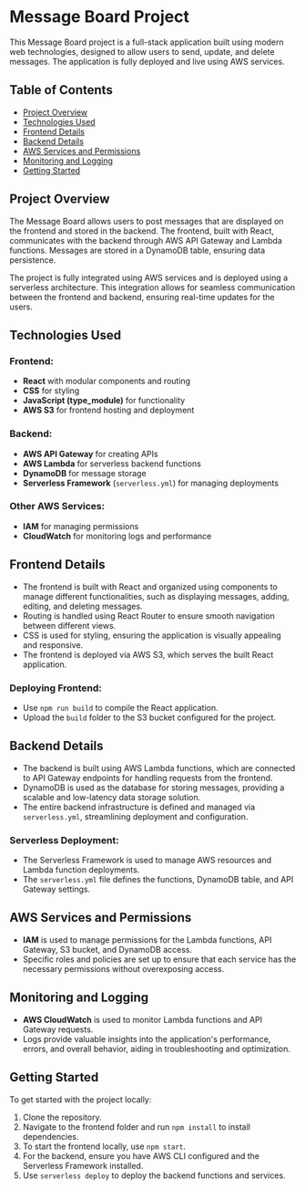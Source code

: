# Message Board Project

This Message Board project is a full-stack application built using modern web technologies, designed to allow users to send, update, and delete messages. The application is fully deployed and live using AWS services.

## Table of Contents
- [Project Overview](#project-overview)
- [Technologies Used](#technologies-used)
- [Frontend Details](#frontend-details)
- [Backend Details](#backend-details)
- [AWS Services and Permissions](#aws-services-and-permissions)
- [Monitoring and Logging](#monitoring-and-logging)
- [Getting Started](#getting-started)

## Project Overview

The Message Board allows users to post messages that are displayed on the frontend and stored in the backend. The frontend, built with React, communicates with the backend through AWS API Gateway and Lambda functions. Messages are stored in a DynamoDB table, ensuring data persistence.

The project is fully integrated using AWS services and is deployed using a serverless architecture. This integration allows for seamless communication between the frontend and backend, ensuring real-time updates for the users.

## Technologies Used

### Frontend:
- **React** with modular components and routing
- **CSS** for styling
- **JavaScript (type_module)** for functionality
- **AWS S3** for frontend hosting and deployment

### Backend:
- **AWS API Gateway** for creating APIs
- **AWS Lambda** for serverless backend functions
- **DynamoDB** for message storage
- **Serverless Framework** (`serverless.yml`) for managing deployments

### Other AWS Services:
- **IAM** for managing permissions
- **CloudWatch** for monitoring logs and performance

## Frontend Details
- The frontend is built with React and organized using components to manage different functionalities, such as displaying messages, adding, editing, and deleting messages.
- Routing is handled using React Router to ensure smooth navigation between different views.
- CSS is used for styling, ensuring the application is visually appealing and responsive.
- The frontend is deployed via AWS S3, which serves the built React application.

### Deploying Frontend:
- Use `npm run build` to compile the React application.
- Upload the `build` folder to the S3 bucket configured for the project.

## Backend Details
- The backend is built using AWS Lambda functions, which are connected to API Gateway endpoints for handling requests from the frontend.
- DynamoDB is used as the database for storing messages, providing a scalable and low-latency data storage solution.
- The entire backend infrastructure is defined and managed via `serverless.yml`, streamlining deployment and configuration.

### Serverless Deployment:
- The Serverless Framework is used to manage AWS resources and Lambda function deployments.
- The `serverless.yml` file defines the functions, DynamoDB table, and API Gateway settings.

## AWS Services and Permissions
- **IAM** is used to manage permissions for the Lambda functions, API Gateway, S3 bucket, and DynamoDB access.
- Specific roles and policies are set up to ensure that each service has the necessary permissions without overexposing access.

## Monitoring and Logging
- **AWS CloudWatch** is used to monitor Lambda functions and API Gateway requests.
- Logs provide valuable insights into the application's performance, errors, and overall behavior, aiding in troubleshooting and optimization.

## Getting Started
To get started with the project locally:

1. Clone the repository.
2. Navigate to the frontend folder and run `npm install` to install dependencies.
3. To start the frontend locally, use `npm start`.
4. For the backend, ensure you have AWS CLI configured and the Serverless Framework installed.
5. Use `serverless deploy` to deploy the backend functions and services.
